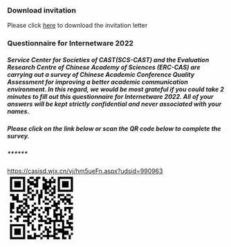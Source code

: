 ### Download invitation
Please click <a href="./src/invitation.pdf">here</a> to download the invitation letter
### Questionnaire for Internetware 2022

</b>
<h5>Service Center for Societies of CAST(SCS-CAST) and the Evaluation Research Centre of Chinese Academy of Sciences (ERC-CAS) are carrying out a survey of Chinese Academic Conference Quality Assessment for improving a better academic communication environment. In this regard, we would be most grateful if you could take 2 minutes to fill out this questionnaire for Internetware 2022. All of your answers will be kept strictly confidential and never associated with your names.</h5>
</b>
<h5>Please click on the link below or scan the QR code below to complete the survey.</h5>
</b>
<h5>******</h5>
<a href="https://casisd.wjx.cn/vj/hm5ueFn.aspx?udsid=990963">https://casisd.wjx.cn/vj/hm5ueFn.aspx?udsid=990963</a>
<div style="float: left;width: 100%;">
    <img src="resources/questionnaire.jpg"> 
</div>

